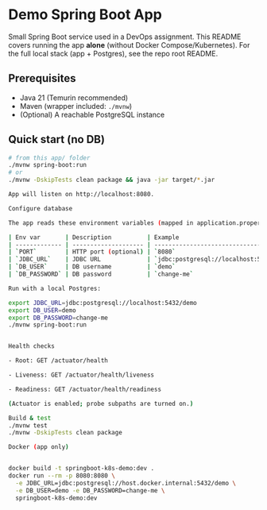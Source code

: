 # Demo Spring Boot App

Small Spring Boot service used in a DevOps assignment. This README covers running the app **alone** (without Docker Compose/Kubernetes). For the full local stack (app + Postgres), see the repo root README.

## Prerequisites
- Java 21 (Temurin recommended)
- Maven (wrapper included: `./mvnw`)
- (Optional) A reachable PostgreSQL instance

## Quick start (no DB)
```bash
# from this app/ folder
./mvnw spring-boot:run
# or
./mvnw -DskipTests clean package && java -jar target/*.jar

App will listen on http://localhost:8080.

Configure database

The app reads these environment variables (mapped in application.properties):

| Env var       | Description          | Example                                 |
| ------------- | -------------------- | --------------------------------------- |
| `PORT`        | HTTP port (optional) | `8080`                                  |
| `JDBC_URL`    | JDBC URL             | `jdbc:postgresql://localhost:5432/demo` |
| `DB_USER`     | DB username          | `demo`                                  |
| `DB_PASSWORD` | DB password          | `change-me`                             |

Run with a local Postgres:

export JDBC_URL=jdbc:postgresql://localhost:5432/demo
export DB_USER=demo
export DB_PASSWORD=change-me
./mvnw spring-boot:run


Health checks

- Root: GET /actuator/health

- Liveness: GET /actuator/health/liveness

- Readiness: GET /actuator/health/readiness

(Actuator is enabled; probe subpaths are turned on.)

Build & test
./mvnw test
./mvnw -DskipTests clean package

Docker (app only)


docker build -t springboot-k8s-demo:dev .
docker run --rm -p 8080:8080 \
  -e JDBC_URL=jdbc:postgresql://host.docker.internal:5432/demo \
  -e DB_USER=demo -e DB_PASSWORD=change-me \
  springboot-k8s-demo:dev
